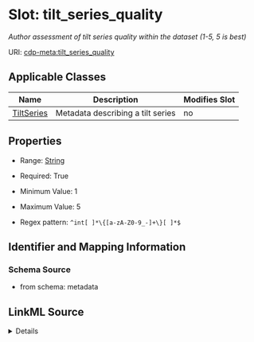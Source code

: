# Slot: tilt_series_quality


_Author assessment of tilt series quality within the dataset (1-5, 5 is best)_



URI: [cdp-meta:tilt_series_quality](metadatatilt_series_quality)



<!-- no inheritance hierarchy -->




## Applicable Classes

| Name | Description | Modifies Slot |
| --- | --- | --- |
[TiltSeries](TiltSeries.md) | Metadata describing a tilt series |  no  |







## Properties

* Range: [String](String.md)

* Required: True

* Minimum Value: 1

* Maximum Value: 5

* Regex pattern: `^int[ ]*\{[a-zA-Z0-9_-]+\}[ ]*$`





## Identifier and Mapping Information







### Schema Source


* from schema: metadata




## LinkML Source

<details>
```yaml
name: tilt_series_quality
description: Author assessment of tilt series quality within the dataset (1-5, 5 is
  best)
from_schema: metadata
exact_mappings:
- cdp-common:tiltseries_tilt_series_quality
rank: 1000
alias: tilt_series_quality
owner: TiltSeries
domain_of:
- TiltSeries
range: string
required: true
inlined: true
inlined_as_list: true
minimum_value: 1
maximum_value: 5
pattern: ^int[ ]*\{[a-zA-Z0-9_-]+\}[ ]*$
any_of:
- range: integer
  minimum_value: 1
  maximum_value: 5
- range: IntegerFormattedString

```
</details>